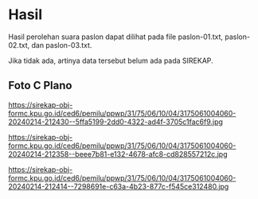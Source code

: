 # Hasil

Hasil perolehan suara paslon dapat dilihat pada file paslon-01.txt, paslon-02.txt, dan paslon-03.txt.

Jika tidak ada, artinya data tersebut belum ada pada SIREKAP.

## Foto C Plano

https://sirekap-obj-formc.kpu.go.id/ced6/pemilu/ppwp/31/75/06/10/04/3175061004060-20240214-212430--5ffa5199-2dd0-4322-ad4f-3705c1fac6f9.jpg

https://sirekap-obj-formc.kpu.go.id/ced6/pemilu/ppwp/31/75/06/10/04/3175061004060-20240214-212358--beee7b81-e132-4678-afc8-cd828557212c.jpg

https://sirekap-obj-formc.kpu.go.id/ced6/pemilu/ppwp/31/75/06/10/04/3175061004060-20240214-212414--7298691e-c63a-4b23-877c-f545ce312480.jpg
